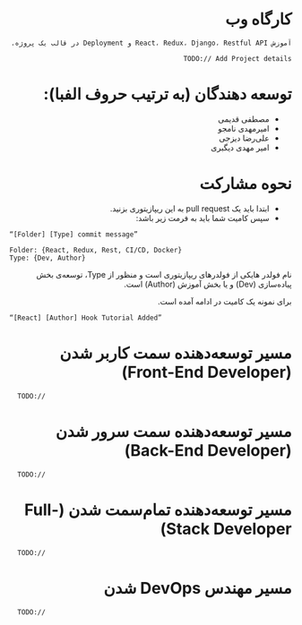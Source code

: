 <div dir="rtl">

# کارگاه وب

    آموزش React، Redux، Django، Restful API و Deployment در قالب یک پروژه.
    
    TODO:// Add Project details

# توسعه دهندگان (به ترتیب حروف الفبا):
- مصطفی قدیمی
- امیرمهدی نامجو
- علی‌رضا دیزجی
- امیر مهدی دیگبری

# نحوه مشارکت

- ابتدا باید یک pull request به این ریپازیتوری بزنید.
- سپس کامیت شما باید به فرمت زیر باشد:

<div dir="ltr">

```
“[Folder] [Type] commit message”

Folder: {React, Redux, Rest, CI/CD, Docker}
Type: {Dev, Author}
```
</div>
 نام فولدر هایکی از فولدرهای ریپازیتوری است و منظور از Type، توسعه‌ی بخش پیاده‌سازی (Dev) و یا بخش آموزش (Author) است. 
  
  برای نمونه یک کامیت در ادامه آمده است.

<div dir="ltr">

```
“[React] [Author] Hook Tutorial Added”
```
</div>

# مسیر توسعه‌دهنده سمت کاربر شدن (Front-End Developer) 

<div dir="ltr">

```
  TODO://
```
</div>

# مسیر توسعه‌دهنده سمت سرور شدن (Back-End Developer) 

<div dir="ltr">

```
  TODO://
```
</div>


# مسیر توسعه‌دهنده تمام‌سمت شدن (Full-Stack Developer) 

<div dir="ltr">

```
  TODO://
```
</div>


# مسیر مهندس DevOps شدن  

<div dir="ltr">

```
  TODO://
```
</div>
</div>
